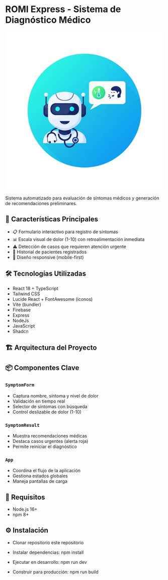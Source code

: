 # ROMI Express - Sistema de Diagnóstico Médico

![ROMI Express Logo](./src/assets/logo1.png)

Sistema automatizado para evaluación de síntomas médicos y generación de recomendaciones preliminares.

## 🚀 Características Principales

- 📋 Formulario interactivo para registro de síntomas
- 📊 Escala visual de dolor (1-10) con retroalimentación inmediata
- ⚠️ Detección de casos que requieren atención urgente
- 📑 Historial de pacientes registrados
- 📱 Diseño responsive (mobile-first)

## 🛠️ Tecnologías Utilizadas

- React 18 + TypeScript
- Tailwind CSS
- Lucide React + FontAwesome (iconos)
- Vite (bundler)
- Firebase
- Express
- NodeJs
- JavaScript
- Shadcn

## 🏗️ Arquitectura del Proyecto


## 📦 Componentes Clave

### `SymptomForm`
- Captura nombre, síntoma y nivel de dolor
- Validación en tiempo real
- Selector de síntomas con búsqueda
- Control deslizable de dolor (1-10)

### `SymptomResult`
- Muestra recomendaciones médicas
- Destaca casos urgentes (alerta roja)
- Permite reiniciar el diagnóstico

### `App`
- Coordina el flujo de la aplicación
- Gestiona estados globales
- Maneja pantallas de carga


## 📌 Requisitos
- Node.js 16+
- npm 8+


## ⚙️ Instalación
- Clonar repositorio este repositorio
  
- Instalar dependencias:
  npm install

- Ejecutar en desarrollo:
 npm run dev
 
- Construir para producción:
 npm run build
